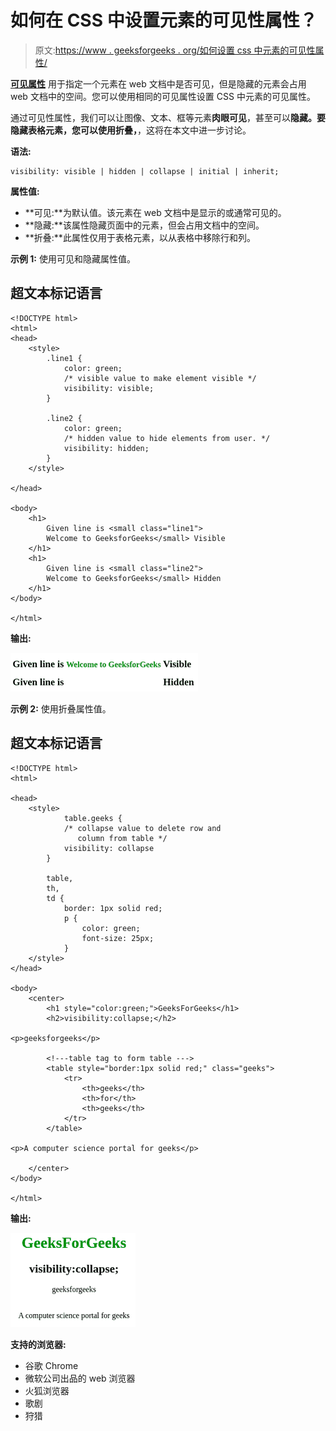 # 如何在 CSS 中设置元素的可见性属性？

> 原文:[https://www . geeksforgeeks . org/如何设置 css 中元素的可见性属性/](https://www.geeksforgeeks.org/how-to-set-visibility-property-of-an-element-in-css/)

[**可见属性**](https://www.geeksforgeeks.org/css-visibility-property/) 用于指定一个元素在 web 文档中是否可见，但是隐藏的元素会占用 web 文档中的空间。您可以使用相同的可见属性设置 CSS 中元素的可见属性。

通过可见性属性，我们可以让图像、文本、框等元素**肉眼可见**，甚至可以**隐藏。**要隐藏表格元素，您可以使用**折叠，**，这将在本文中进一步讨论。

**语法:**

```
visibility: visible | hidden | collapse | initial | inherit;
```

**属性值:**

*   **可见:**为默认值。该元素在 web 文档中是显示的或通常可见的。
*   **隐藏:**该属性隐藏页面中的元素，但会占用文档中的空间。
*   **折叠:**此属性仅用于表格元素，以从表格中移除行和列。

**示例 1:** 使用可见和隐藏属性值。

## 超文本标记语言

```
<!DOCTYPE html>
<html>
<head>
    <style>
        .line1 {
            color: green;
            /* visible value to make element visible */
            visibility: visible;
        }

        .line2 {
            color: green;
            /* hidden value to hide elements from user. */
            visibility: hidden;
        }
    </style>

</head>

<body>
    <h1>
        Given line is <small class="line1">
        Welcome to GeeksforGeeks</small> Visible
    </h1>
    <h1>
        Given line is <small class="line2">
        Welcome to GeeksforGeeks</small> Hidden
    </h1>
</body>

</html>
```

**输出:**

![](img/df9eadb718df2b629ffa97b95ea8d527.png)

**示例 2:** 使用折叠属性值。

## 超文本标记语言

```
<!DOCTYPE html>
<html>

<head>
    <style>
            table.geeks {
            /* collapse value to delete row and
               column from table */
            visibility: collapse
        }

        table,
        th,
        td {
            border: 1px solid red;
            p {
                color: green;
                font-size: 25px;
            }
    </style>
</head>

<body>
    <center>
        <h1 style="color:green;">GeeksForGeeks</h1>
        <h2>visibility:collapse;</h2>

<p>geeksforgeeks</p>

        <!---table tag to form table --->
        <table style="border:1px solid red;" class="geeks">
            <tr>
                <th>geeks</th>
                <th>for</th>
                <th>geeks</th>
            </tr>
        </table>

<p>A computer science portal for geeks</p>

    </center>
</body>

</html>
```

**输出:**

![](img/cc428c80a12bf27421ca013b01392b85.png)

**支持的浏览器:**

*   谷歌 Chrome
*   微软公司出品的 web 浏览器
*   火狐浏览器
*   歌剧
*   狩猎